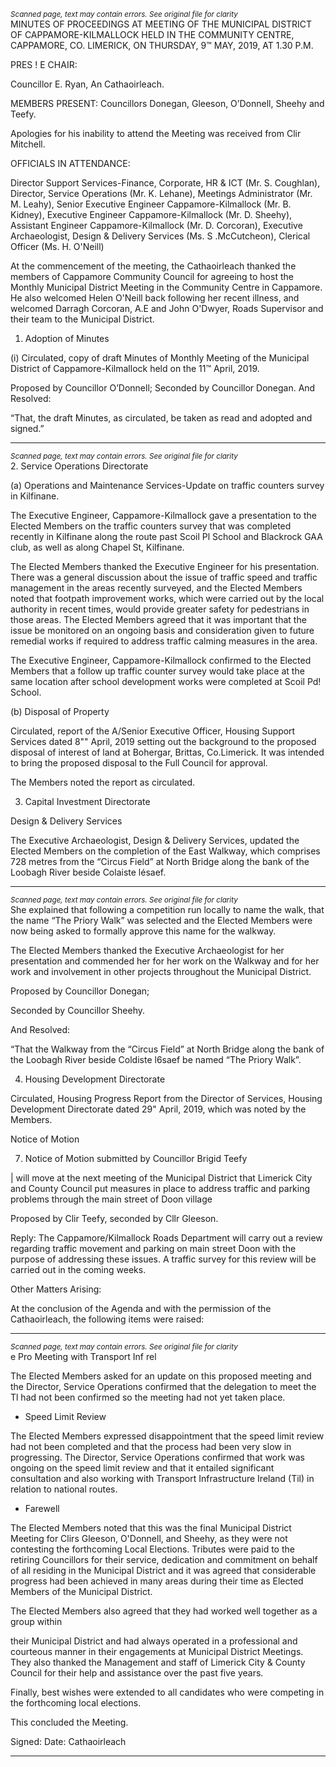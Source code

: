 *<small>Scanned page, text may contain errors. See original file for clarity</small>*  
MINUTES OF PROCEEDINGS AT MEETING OF THE MUNICIPAL
DISTRICT OF CAPPAMORE-KILMALLOCK HELD IN THE COMMUNITY
CENTRE, CAPPAMORE, CO. LIMERICK, ON THURSDAY, 9™ MAY,
2019, AT 1.30 P.M.

PRES ! E CHAIR:

Councillor E. Ryan, An Cathaoirleach.

MEMBERS PRESENT:
Councillors Donegan, Gleeson, O’Donnell, Sheehy and Teefy.

Apologies for his inability to attend the Meeting was received from Clir Mitchell.

OFFICIALS IN ATTENDANCE:

Director Support Services-Finance, Corporate, HR & ICT (Mr. S. Coughlan), Director, Service
Operations (Mr. K. Lehane), Meetings Administrator (Mr. M. Leahy), Senior Executive
Engineer Cappamore-Kilmallock (Mr. B. Kidney), Executive Engineer Cappamore-Kilmallock
(Mr. D. Sheehy), Assistant Engineer Cappamore-Kilmallock (Mr. D. Corcoran), Executive
Archaeologist, Design & Delivery Services (Ms. S .McCutcheon), Clerical Officer (Ms. H.
O'Neill)

At the commencement of the meeting, the Cathaoirleach thanked the members of
Cappamore Community Council for agreeing to host the Monthly Municipal District Meeting
in the Community Centre in Cappamore. He also welcomed Helen O'Neill back following her
recent illness, and welcomed Darragh Corcoran, A.E and John O'Dwyer, Roads Supervisor and
their team to the Municipal District.

1. Adoption of Minutes

(i) Circulated, copy of draft Minutes of Monthly Meeting of the Municipal District of
Cappamore-Kilmallock held on the 11™ April, 2019.

Proposed by Councillor O’Donnell;
Seconded by Councillor Donegan.
And Resolved:

“That, the draft Minutes, as circulated, be taken as read and adopted and signed.”

---
*<small>Scanned page, text may contain errors. See original file for clarity</small>*  
2. Service Operations Directorate

(a) Operations and Maintenance Services-Update on traffic counters
survey in Kilfinane.

The Executive Engineer, Cappamore-Kilmallock gave a presentation to the Elected Members
on the traffic counters survey that was completed recently in Kilfinane along the route past
Scoil Pl School and Blackrock GAA club, as well as along Chapel St, Kilfinane.

The Elected Members thanked the Executive Engineer for his presentation. There was a
general discussion about the issue of traffic speed and traffic management in the areas
recently surveyed, and the Elected Members noted that footpath improvement works, which
were carried out by the local authority in recent times, would provide greater safety for
pedestrians in those areas. The Elected Members agreed that it was important that the issue
be monitored on an ongoing basis and consideration given to future remedial works if
required to address traffic calming measures in the area.

The Executive Engineer, Cappamore-Kilmallock confirmed to the Elected Members that a
follow up traffic counter survey would take place at the same location after school
development works were completed at Scoil Pd! School.

(b) Disposal of Property

Circulated, report of the A/Senior Executive Officer, Housing Support Services dated 8"" April,
2019 setting out the background to the proposed disposal of interest of land at Bohergar,
Brittas, Co.Limerick. It was intended to bring the proposed disposal to the Full Council for
approval.

The Members noted the report as circulated.

3. Capital Investment Directorate

Design & Delivery Services

The Executive Archaeologist, Design & Delivery Services, updated the Elected Members on
the completion of the East Walkway, which comprises 728 metres from the “Circus Field” at
North Bridge along the bank of the Loobagh River beside Colaiste lésaef.

---
*<small>Scanned page, text may contain errors. See original file for clarity</small>*  
She explained that following a competition run locally to name the walk, that the name “The
Priory Walk” was selected and the Elected Members were now being asked to formally
approve this name for the walkway.

The Elected Members thanked the Executive Archaeologist for her presentation and
commended her for her work on the Walkway and for her work and involvement in other
projects throughout the Municipal District.

Proposed by Councillor Donegan;

Seconded by Councillor Sheehy.

And Resolved:

“That the Walkway from the “Circus Field” at North Bridge along the bank of the
Loobagh River beside Coldiste l6saef be named “The Priory Walk”.

4. Housing Development Directorate

Circulated, Housing Progress Report from the Director of Services, Housing Development
Directorate dated 29" April, 2019, which was noted by the Members.

Notice of Motion

7. Notice of Motion submitted by Councillor Brigid Teefy

| will move at the next meeting of the Municipal District that Limerick City and County
Council put measures in place to address traffic and parking problems through the main
street of Doon village

Proposed by Clir Teefy, seconded by Cllr Gleeson.

Reply: The Cappamore/Kilmallock Roads Department will carry out a review regarding
traffic movement and parking on main street Doon with the purpose of addressing these
issues. A traffic survey for this review will be carried out in the coming weeks.

Other Matters Arising:

At the conclusion of the Agenda and with the permission of the Cathaoirleach, the following
items were raised:

---
*<small>Scanned page, text may contain errors. See original file for clarity</small>*  
e Pro Meeting with Transport Inf rel

The Elected Members asked for an update on this proposed meeting and the Director,
Service Operations confirmed that the delegation to meet the Tl had not been confirmed so
the meeting had not yet taken place.

* Speed Limit Review

The Elected Members expressed disappointment that the speed limit review had not been
completed and that the process had been very slow in progressing. The Director, Service
Operations confirmed that work was ongoing on the speed limit review and that it entailed
significant consultation and also working with Transport Infrastructure Ireland (Til) in
relation to national routes.

* Farewell

The Elected Members noted that this was the final Municipal District Meeting for Clirs
Gleeson, O'Donnell, and Sheehy, as they were not contesting the forthcoming Local
Elections. Tributes were paid to the retiring Councillors for their service, dedication and
commitment on behalf of all residing in the Municipal District and it was agreed that
considerable progress had been achieved in many areas during their time as Elected
Members of the Municipal District.

The Elected Members also agreed that they had worked well together as a group within

their Municipal District and had always operated in a professional and courteous manner in
their engagements at Municipal District Meetings. They also thanked the Management and
staff of Limerick City & County Council for their help and assistance over the past five years.

Finally, best wishes were extended to all candidates who were competing in the
forthcoming local elections.

This concluded the Meeting.

Signed: Date:
Cathaoirleach

---
